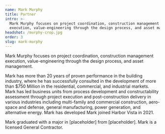 ```yaml
---
name: Mark Murphy
title: Partner
intro: >-
  Mark Murphy focuses on project coordination, construction management
  execution, value-engineering through the design process, and asset management.
headshot: /murphy-crop.jpg
order: 3
slug: mark-murphy
---
```


Mark Murphy focuses on project coordination, construction management execution, value-engineering through the design process, and asset management.

Mark has more than 20 years of proven performance in the building industry, where he has successfully consulted in the development of more than $750 Million in the residential, commercial, and industrial markets. Mark has led business units from process development and constructability assessment through project execution and post-construction delivery in various industries including multi-family and commercial construction, aero-space and defense, general manufacturing, power generation, and alternative energy. Mark has developed Mark joined Harbor Vista in 2021.

Mark graduated with a major in \[placeholder] from \[placeholder]. Mark is a licensed General Contractor.

